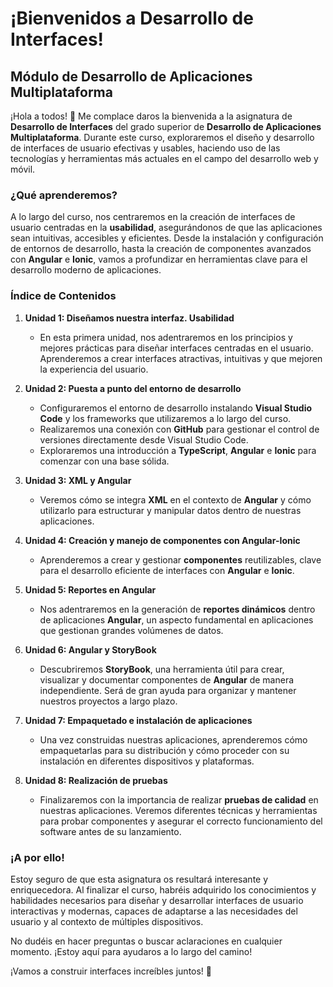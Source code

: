 # ¡Bienvenidos a Desarrollo de Interfaces!

## Módulo de Desarrollo de Aplicaciones Multiplataforma

¡Hola a todos! 👋 Me complace daros la bienvenida a la asignatura de **Desarrollo de Interfaces** del grado superior de **Desarrollo de Aplicaciones Multiplataforma**. Durante este curso, exploraremos el diseño y desarrollo de interfaces de usuario efectivas y usables, haciendo uso de las tecnologías y herramientas más actuales en el campo del desarrollo web y móvil.

### ¿Qué aprenderemos?
A lo largo del curso, nos centraremos en la creación de interfaces de usuario centradas en la **usabilidad**, asegurándonos de que las aplicaciones sean intuitivas, accesibles y eficientes. Desde la instalación y configuración de entornos de desarrollo, hasta la creación de componentes avanzados con **Angular** e **Ionic**, vamos a profundizar en herramientas clave para el desarrollo moderno de aplicaciones.

### Índice de Contenidos

1. **Unidad 1: Diseñamos nuestra interfaz. Usabilidad**
    - En esta primera unidad, nos adentraremos en los principios y mejores prácticas para diseñar interfaces centradas en el usuario. Aprenderemos a crear interfaces atractivas, intuitivas y que mejoren la experiencia del usuario.

2. **Unidad 2: Puesta a punto del entorno de desarrollo**
    - Configuraremos el entorno de desarrollo instalando **Visual Studio Code** y los frameworks que utilizaremos a lo largo del curso.
    - Realizaremos una conexión con **GitHub** para gestionar el control de versiones directamente desde Visual Studio Code.
    - Exploraremos una introducción a **TypeScript**, **Angular** e **Ionic** para comenzar con una base sólida.

3. **Unidad 3: XML y Angular**
    - Veremos cómo se integra **XML** en el contexto de **Angular** y cómo utilizarlo para estructurar y manipular datos dentro de nuestras aplicaciones.

4. **Unidad 4: Creación y manejo de componentes con Angular-Ionic**
    - Aprenderemos a crear y gestionar **componentes** reutilizables, clave para el desarrollo eficiente de interfaces con **Angular** e **Ionic**. 

5. **Unidad 5: Reportes en Angular**
    - Nos adentraremos en la generación de **reportes dinámicos** dentro de aplicaciones **Angular**, un aspecto fundamental en aplicaciones que gestionan grandes volúmenes de datos.

6. **Unidad 6: Angular y StoryBook**
    - Descubriremos **StoryBook**, una herramienta útil para crear, visualizar y documentar componentes de **Angular** de manera independiente. Será de gran ayuda para organizar y mantener nuestros proyectos a largo plazo.

7. **Unidad 7: Empaquetado e instalación de aplicaciones**
    - Una vez construidas nuestras aplicaciones, aprenderemos cómo empaquetarlas para su distribución y cómo proceder con su instalación en diferentes dispositivos y plataformas.

8. **Unidad 8: Realización de pruebas**
    - Finalizaremos con la importancia de realizar **pruebas de calidad** en nuestras aplicaciones. Veremos diferentes técnicas y herramientas para probar componentes y asegurar el correcto funcionamiento del software antes de su lanzamiento.

### ¡A por ello!
Estoy seguro de que esta asignatura os resultará interesante y enriquecedora. Al finalizar el curso, habréis adquirido los conocimientos y habilidades necesarios para diseñar y desarrollar interfaces de usuario interactivas y modernas, capaces de adaptarse a las necesidades del usuario y al contexto de múltiples dispositivos.

No dudéis en hacer preguntas o buscar aclaraciones en cualquier momento. ¡Estoy aquí para ayudaros a lo largo del camino!

¡Vamos a construir interfaces increíbles juntos! 🚀